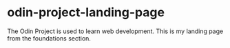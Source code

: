 # odin-project-landing-page
The Odin Project is used to learn web development. This is my landing page from the foundations section.